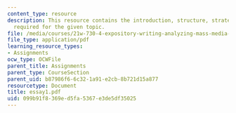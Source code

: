 ```yaml
---
content_type: resource
description: This resource contains the introduction, structure, strategies, and instruction
  required for the given topic.
file: /media/courses/21w-730-4-expository-writing-analyzing-mass-media-spring-2001/099b91f8369ed5fa5367e3de5df35025_essay1.pdf
file_type: application/pdf
learning_resource_types:
- Assignments
ocw_type: OCWFile
parent_title: Assignments
parent_type: CourseSection
parent_uid: b87986f6-6c32-1a91-e2cb-8b721d15a877
resourcetype: Document
title: essay1.pdf
uid: 099b91f8-369e-d5fa-5367-e3de5df35025
---
```

